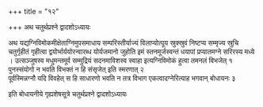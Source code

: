 +++
title = "१२"

+++
अथ चतुर्थप्रश्ने द्वादशोऽध्यायः

अथ यद्यग्निविमोकमीक्षेताग्निमुपसमाधाय सम्परिस्तीर्याज्यं विलाप्योत्पूय स्रुक्स्रुवं निष्टप्य सम्मृज्य स्रुचि चतुर्गृहीतं गृहीत्वा द्वयोर्भार्ययोरन्वारब्ध योर्यजमानो जुहोति इमं स्तनमूर्जस्वन्तं धयापां प्रप्यातमग्ने सरिरस्य मध्ये । उत्सञ्जुषस्व मधुमन्तमूर्व सम्मुद्रियं सदनमाविशस्व स्वाहा इत्यग्निविमोकं हुत्वा तमनलं विभजेत् १  
पुनस्संयोगो न भवति विभक्तं न हि संसृजेत् इति स्मरणात् २  
पूर्वस्मिन्नग्नौ यदि विवहेत् स हि साधारणो भवति न तत्र विभाग एकत्वादग्नेरित्याह भगवान् बोधायनः ३  

इति बोधायनीये गृह्यशेषसूत्रे चतुर्थप्रश्ने द्वादशोऽध्यायः
